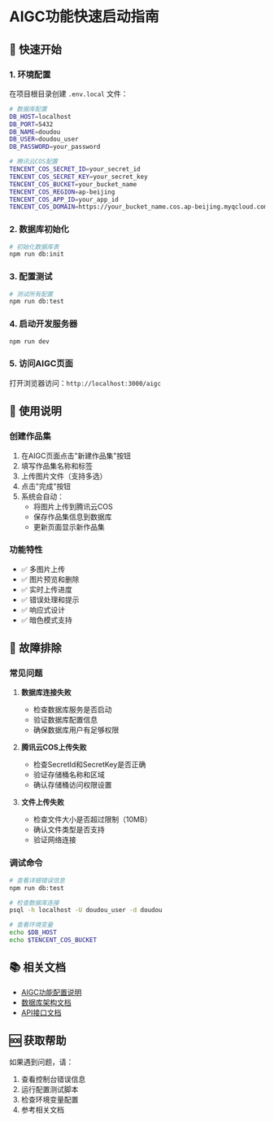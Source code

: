 # AIGC功能快速启动指南

## 🚀 快速开始

### 1. 环境配置

在项目根目录创建 `.env.local` 文件：

```bash
# 数据库配置
DB_HOST=localhost
DB_PORT=5432
DB_NAME=doudou
DB_USER=doudou_user
DB_PASSWORD=your_password

# 腾讯云COS配置
TENCENT_COS_SECRET_ID=your_secret_id
TENCENT_COS_SECRET_KEY=your_secret_key
TENCENT_COS_BUCKET=your_bucket_name
TENCENT_COS_REGION=ap-beijing
TENCENT_COS_APP_ID=your_app_id
TENCENT_COS_DOMAIN=https://your_bucket_name.cos.ap-beijing.myqcloud.com
```

### 2. 数据库初始化

```bash
# 初始化数据库表
npm run db:init
```

### 3. 配置测试

```bash
# 测试所有配置
npm run db:test
```

### 4. 启动开发服务器

```bash
npm run dev
```

### 5. 访问AIGC页面

打开浏览器访问：`http://localhost:3000/aigc`

## 📝 使用说明

### 创建作品集

1. 在AIGC页面点击"新建作品集"按钮
2. 填写作品集名称和标签
3. 上传图片文件（支持多选）
4. 点击"完成"按钮
5. 系统会自动：
   - 将图片上传到腾讯云COS
   - 保存作品集信息到数据库
   - 更新页面显示新作品集

### 功能特性

- ✅ 多图片上传
- ✅ 图片预览和删除
- ✅ 实时上传进度
- ✅ 错误处理和提示
- ✅ 响应式设计
- ✅ 暗色模式支持

## 🔧 故障排除

### 常见问题

1. **数据库连接失败**
   - 检查数据库服务是否启动
   - 验证数据库配置信息
   - 确保数据库用户有足够权限

2. **腾讯云COS上传失败**
   - 检查SecretId和SecretKey是否正确
   - 验证存储桶名称和区域
   - 确认存储桶访问权限设置

3. **文件上传失败**
   - 检查文件大小是否超过限制（10MB）
   - 确认文件类型是否支持
   - 验证网络连接

### 调试命令

```bash
# 查看详细错误信息
npm run db:test

# 检查数据库连接
psql -h localhost -U doudou_user -d doudou

# 查看环境变量
echo $DB_HOST
echo $TENCENT_COS_BUCKET
```

## 📚 相关文档

- [AIGC功能配置说明](./aigc-setup.md)
- [数据库架构文档](../database-schema.md)
- [API接口文档](./api-docs.md)

## 🆘 获取帮助

如果遇到问题，请：

1. 查看控制台错误信息
2. 运行配置测试脚本
3. 检查环境变量配置
4. 参考相关文档
